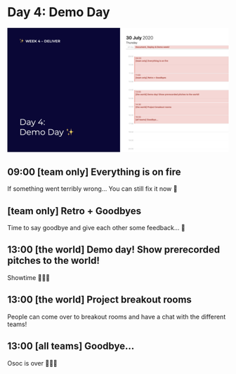 # Day 4: Demo Day

![](../../.gitbook/assets/osoc-2020-cal-week-4.004.jpeg)

## 09:00 \[team only\] Everything is on fire

If something went terribly wrong... You can still fix it now 😬

## \[team only\] Retro + Goodbyes

Time to say goodbye and give each other some feedback... 🥰

## 13:00 \[the world\] Demo day! Show prerecorded pitches to the world!

Showtime 🤹🏾‍♀️

## 13:00 \[the world\] Project breakout rooms

People can come over to breakout rooms and have a chat with the different teams!

## 13:00 \[all teams\] Goodbye...

Osoc is over 👩🏽‍🎓

